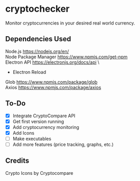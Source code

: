 # cryptochecker
Monitor cryptocurrencies in your desired real world currency.

## Dependencies Used
Node.js https://nodejs.org/en/ \
Node Package Manager https://www.npmjs.com/get-npm \
Electron API https://electronjs.org/docs/api \
- Electron Reload 

Glob https://www.npmjs.com/package/glob \
Axios https://www.npmjs.com/package/axios 

## To-Do
- [x] Integrate CryptoCompare API
- [x] Get first version running
- [x] Add cryptocurrency monitoring
- [x] Add Icons
- [ ] Make executables
- [ ] Add more features (price tracking, graphs, etc.)

## Credits
Crypto Icons by Cryptocompare
